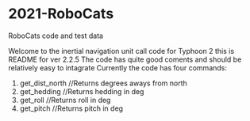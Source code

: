 # 2021-RoboCats
RoboCats code and test data

Welcome to the inertial navigation unit call code for Typhoon 2 this is README for ver 2.2.5
The code has quite good coments and should be relatively easy to intagrate
Currently the code has four commands:
1. get_dist_north   //Returns degrees aways from north
2. get_hedding      //Returns hedding in deg
3. get_roll         //Returns roll in deg
4. get_pitch        //Returns pitch in deg
